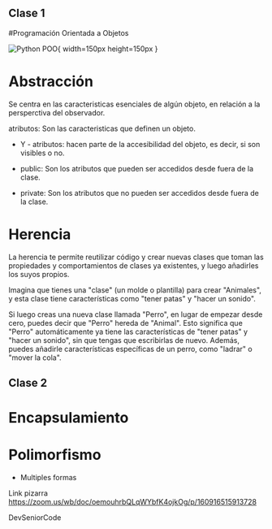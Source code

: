 ## Clase 1

#Programación Orientada a Objetos

![Python POO](image.png){ width=150px height=150px }

# Abstracción

Se centra en las caracteristicas esenciales de algún objeto, en relación a la persperctiva del observador.

atributos: Son las caracteristicas que definen un objeto.

+ Y - atributos: hacen parte de la accesibilidad del objeto, es decir, si son visibles o no.

+ public: Son los atributos que pueden ser accedidos desde fuera de la clase.
- private: Son los atributos que no pueden ser accedidos desde fuera de la clase.


# Herencia 
La herencia te permite reutilizar código y crear nuevas clases que toman las propiedades y comportamientos de clases ya existentes, y luego añadirles los suyos propios.

Imagina que tienes una "clase" (un molde o plantilla) para crear "Animales", y esta clase tiene características como "tener patas" y "hacer un sonido".

Si luego creas una nueva clase llamada "Perro", en lugar de empezar desde cero, puedes decir que "Perro" hereda de "Animal". Esto significa que "Perro" automáticamente ya tiene las características de "tener patas" y "hacer un sonido", sin que tengas que escribirlas de nuevo. Además, puedes añadirle características específicas de un perro, como "ladrar" o "mover la cola".

## Clase 2

# Encapsulamiento


# Polimorfismo
- Multiples formas 





Link pizarra https://zoom.us/wb/doc/oemouhrbQLqWYbfK4ojkOg/p/160916515913728


DevSeniorCode